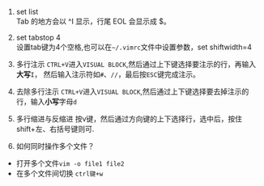 1. set list  
Tab 的地方会以 ^I 显示，行尾 EOL 会显示成 $。

2. set tabstop 4  
设置tab键为4个空格,也可以在`~/.vimrc`文件中设置参数，set shiftwidth=4

3. 多行注示
`CTRL+V`进入`VISUAL BLOCK`,然后通过上下键选择要注示的行，再输入**大写**`I`，
然后输入注示符如`#`、`//`，最后按`ESC`键完成注示。

4. 去除多行注示
`CTRL+V`进入`VISUAL BLOCK`,然后通过上下键选择要去掉注示的行，输入**小写**字母`d`

5. 多行缩进与反缩进
按v键，然后通过方向键的上下选择行，选中后，按住shift+左、右括号键则可.

6. 如何同时操作多个文件？
  * 打开多个文件`vim -o file1 file2`
  * 在多个文件间切换 `ctrl键+w`
